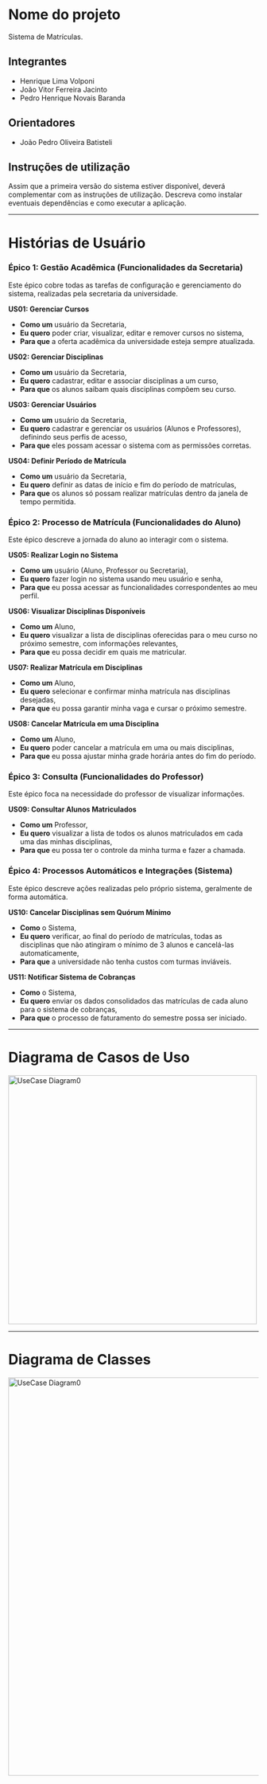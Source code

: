 # Nome do projeto
Sistema de Matrículas.

## Integrantes
* Henrique Lima Volponi
* João Vitor Ferreira Jacinto
* Pedro Henrique Novais Baranda

## Orientadores
* João Pedro Oliveira Batisteli

## Instruções de utilização
Assim que a primeira versão do sistema estiver disponível, deverá complementar com as instruções de utilização. Descreva como instalar eventuais dependências e como executar a aplicação.

---

# Histórias de Usuário

### Épico 1: Gestão Acadêmica (Funcionalidades da Secretaria)

Este épico cobre todas as tarefas de configuração e gerenciamento do sistema, realizadas pela secretaria da universidade.

**US01: Gerenciar Cursos**

* **Como um** usuário da Secretaria,  
* **Eu quero** poder criar, visualizar, editar e remover cursos no sistema,  
* **Para que** a oferta acadêmica da universidade esteja sempre atualizada.

**US02: Gerenciar Disciplinas**

* **Como um** usuário da Secretaria,  
* **Eu quero** cadastrar, editar e associar disciplinas a um curso,  
* **Para que** os alunos saibam quais disciplinas compõem seu curso.

**US03: Gerenciar Usuários**

* **Como um** usuário da Secretaria,  
* **Eu quero** cadastrar e gerenciar os usuários (Alunos e Professores), definindo seus perfis de acesso,  
* **Para que** eles possam acessar o sistema com as permissões corretas.

**US04: Definir Período de Matrícula**

* **Como um** usuário da Secretaria,  
* **Eu quero** definir as datas de início e fim do período de matrículas,  
* **Para que** os alunos só possam realizar matrículas dentro da janela de tempo permitida.

### Épico 2: Processo de Matrícula (Funcionalidades do Aluno)

Este épico descreve a jornada do aluno ao interagir com o sistema.

**US05: Realizar Login no Sistema**

* **Como um** usuário (Aluno, Professor ou Secretaria),  
* **Eu quero** fazer login no sistema usando meu usuário e senha,  
* **Para que** eu possa acessar as funcionalidades correspondentes ao meu perfil.

**US06: Visualizar Disciplinas Disponíveis**

* **Como um** Aluno,  
* **Eu quero** visualizar a lista de disciplinas oferecidas para o meu curso no próximo semestre, com informações relevantes,  
* **Para que** eu possa decidir em quais me matricular.

**US07: Realizar Matrícula em Disciplinas**

* **Como um** Aluno,  
* **Eu quero** selecionar e confirmar minha matrícula nas disciplinas desejadas,  
* **Para que** eu possa garantir minha vaga e cursar o próximo semestre.

**US08: Cancelar Matrícula em uma Disciplina**

* **Como um** Aluno,  
* **Eu quero** poder cancelar a matrícula em uma ou mais disciplinas,  
* **Para que** eu possa ajustar minha grade horária antes do fim do período.

### Épico 3: Consulta (Funcionalidades do Professor)

Este épico foca na necessidade do professor de visualizar informações.

**US09: Consultar Alunos Matriculados**

* **Como um** Professor,  
* **Eu quero** visualizar a lista de todos os alunos matriculados em cada uma das minhas disciplinas,  
* **Para que** eu possa ter o controle da minha turma e fazer a chamada.

### Épico 4: Processos Automáticos e Integrações (Sistema)

Este épico descreve ações realizadas pelo próprio sistema, geralmente de forma automática.

**US10: Cancelar Disciplinas sem Quórum Mínimo**

* **Como** o Sistema,  
* **Eu quero** verificar, ao final do período de matrículas, todas as disciplinas que não atingiram o mínimo de 3 alunos e cancelá-las automaticamente,  
* **Para que** a universidade não tenha custos com turmas inviáveis.

**US11: Notificar Sistema de Cobranças**

* **Como** o Sistema,  
* **Eu quero** enviar os dados consolidados das matrículas de cada aluno para o sistema de cobranças,  
* **Para que** o processo de faturamento do semestre possa ser iniciado.

---

# Diagrama de Casos de Uso

<img width="500" alt="UseCase Diagram0" src="https://github.com/user-attachments/assets/fee54959-25e1-48ac-a0eb-ea4ab374a305" />

---

# Diagrama de Classes

<img width="800" alt="UseCase Diagram0" src="https://github.com/user-attachments/assets/1e2c17aa-64f3-4dd7-b4cd-e25a8ee14a8b" />
